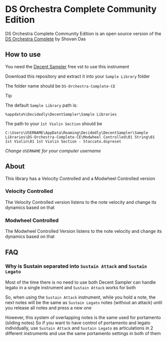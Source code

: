 # DS Orchestra Complete Community Edition

DS Orchestra Complete Community Edition is an open source version of the [DS Orchestra Complete](https://bit.ly/DS-OC) by Shovan Das

## How to use

You need the [Decent Sampler](https://www.decentsamples.com/product/decent-sampler-plugin/) free vst to use this instrument

Download this repository and extract it into your `Sample Library` folder

The folder name should be `DS-Orchestra-Complete-CE`

> [!TIP]
> The default `Sample Library` path is:
>
> ```
> %appdata%\Decidedly\DecentSampler\Sample Libraries
> ```

The path to your `1st Violin Section` should be 
```
C:\Users\USERNAME\AppData\Roaming\Decidedly\DecentSampler\Sample Libraries\DS-Orchestra-Complete-CE\Modwheel Controlled\01 String\01 1st Violin\01 1st Violin Section - Staccato.dspreset
```
_Change `USERNAME` for your computer username_

## About

This library has a Velocity Controlled and a Modwheel Controlled version

### Velocity Controlled

The Velocity Controlled version listens to the note velocity and change its dynamics based on that

### Modwheel Controlled

The Modwheel Controlled Version listens to the note velocity and change its dynamics based on that

## FAQ

### Why is Sustain separated into `Sustain Attack` and `Sustain Legato`

Most of the time there is no need to use both
Decent Sampler can handle legato in a single instrument and `Sustain Attack` works for both

So, when using the `Sustain Attack` instrument, while you hold a note, the next notes will be the same as `Sustain Legato` notes (without an attack) until you release all notes and press a new one

However, this system of overlapping notes is the same used for portamento (sliding notes)
So if you want to have control of portamento and legato individually, use `Sustain Attack` and `Sustain Legato` as articulations in 2 different instruments and use the same portamento settings in both of them
